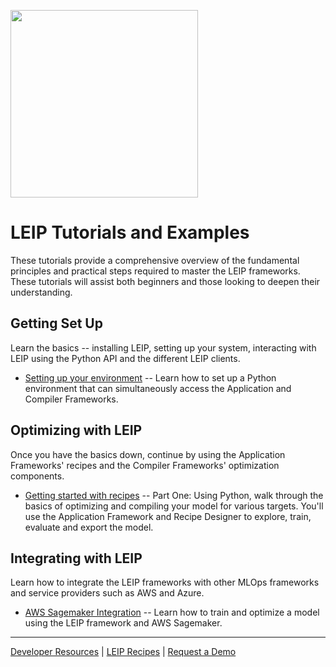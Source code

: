<img src=https://latentai.com/wp-content/uploads/2022/10/logo.svg width=300/><br />

# LEIP Tutorials and Examples

These tutorials provide a comprehensive overview of the fundamental principles and practical steps required to master the LEIP frameworks.  These tutorials will assist both beginners and those looking to deepen their understanding.

## Getting Set Up

Learn the basics -- installing LEIP, setting up your system, interacting with LEIP using the Python API and the different LEIP clients.  

* [Setting up your environment](examples/environment.md) -- Learn how to set up a Python environment that can simultaneously access the Application and Compiler Frameworks. 

## Optimizing with LEIP

Once you have the basics down, continue by using the Application Frameworks' recipes and the Compiler Frameworks' optimization components. 

* [Getting started with recipes](/notebooks/GettingStarted.ipynb) -- Part One: Using Python, walk through the basics of optimizing and compiling your model for various targets. You'll use the Application Framework and Recipe Designer to explore, train, evaluate and export the model.


## Integrating with LEIP

Learn how to integrate the LEIP frameworks with other MLOps frameworks and service providers such as AWS and Azure. 

* [AWS Sagemaker Integration](examples/aws_sagemaker.md) -- Learn how to train and optimize a model using the LEIP framework and AWS Sagemaker.


***

[Developer Resources](https://docs.latentai.io) |
[LEIP Recipes](https://docs.latentai.io/leip-recipes/) |
[Request a Demo](https://latentai.com/contact-us/)



